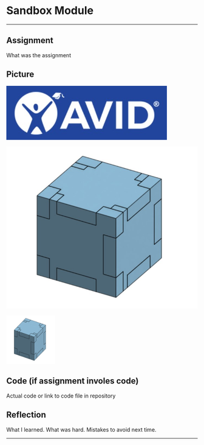 # Sandbox Module

---

## Assignment

What was the assignment

## Picture

![anything I want](images/AVIDLogoBlue.jpg)

![The Box](images/TheBox.jpg)

<img src="images/TheBox.jpg" alt="The Box" width="128" height="128">

## Code (if assignment involes code)

Actual code or link to code file in repository

## Reflection

What I learned. What was hard.  Mistakes to avoid next time.

---
